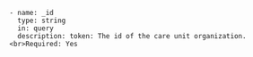     - name: _id
      type: string
      in: query
      description: token: The id of the care unit organization.<br>Required: Yes
